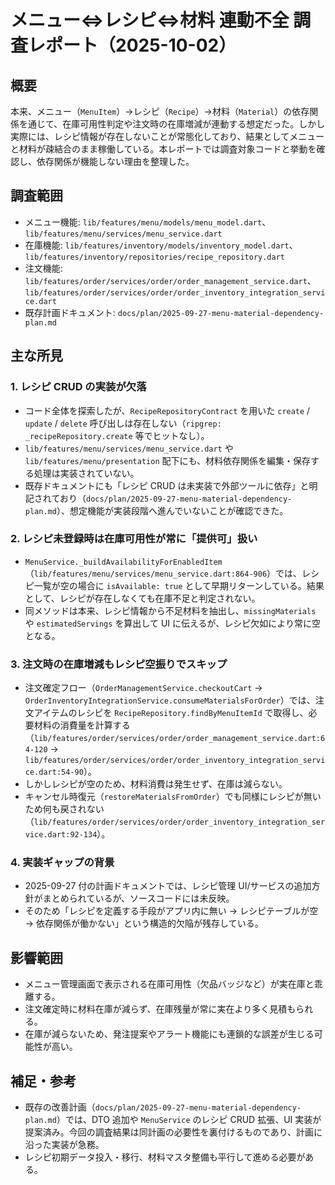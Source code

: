 # メニュー⇔レシピ⇔材料 連動不全 調査レポート（2025-10-02）

## 概要
本来、メニュー（`MenuItem`）→レシピ（`Recipe`）→材料（`Material`）の依存関係を通じて、在庫可用性判定や注文時の在庫増減が連動する想定だった。しかし実際には、レシピ情報が存在しないことが常態化しており、結果としてメニューと材料が疎結合のまま稼働している。本レポートでは調査対象コードと挙動を確認し、依存関係が機能しない理由を整理した。

## 調査範囲
- メニュー機能: `lib/features/menu/models/menu_model.dart`、`lib/features/menu/services/menu_service.dart`
- 在庫機能: `lib/features/inventory/models/inventory_model.dart`、`lib/features/inventory/repositories/recipe_repository.dart`
- 注文機能: `lib/features/order/services/order/order_management_service.dart`、`lib/features/order/services/order/order_inventory_integration_service.dart`
- 既存計画ドキュメント: `docs/plan/2025-09-27-menu-material-dependency-plan.md`

## 主な所見

### 1. レシピ CRUD の実装が欠落
- コード全体を探索したが、`RecipeRepositoryContract` を用いた `create` / `update` / `delete` 呼び出しは存在しない（`ripgrep: _recipeRepository.create` 等でヒットなし）。
- `lib/features/menu/services/menu_service.dart` や `lib/features/menu/presentation` 配下にも、材料依存関係を編集・保存する処理は実装されていない。
- 既存ドキュメントにも「レシピ CRUD は未実装で外部ツールに依存」と明記されており（`docs/plan/2025-09-27-menu-material-dependency-plan.md`）、想定機能が実装段階へ進んでいないことが確認できた。

### 2. レシピ未登録時は在庫可用性が常に「提供可」扱い
- `MenuService._buildAvailabilityForEnabledItem`（`lib/features/menu/services/menu_service.dart:864-906`）では、レシピ一覧が空の場合に `isAvailable: true` として早期リターンしている。結果として、レシピが存在しなくても在庫不足と判定されない。
- 同メソッドは本来、レシピ情報から不足材料を抽出し、`missingMaterials` や `estimatedServings` を算出して UI に伝えるが、レシピ欠如により常に空となる。

### 3. 注文時の在庫増減もレシピ空振りでスキップ
- 注文確定フロー（`OrderManagementService.checkoutCart` → `OrderInventoryIntegrationService.consumeMaterialsForOrder`）では、注文アイテムのレシピを `RecipeRepository.findByMenuItemId` で取得し、必要材料の消費量を計算する（`lib/features/order/services/order/order_management_service.dart:64-120` → `lib/features/order/services/order/order_inventory_integration_service.dart:54-90`）。
- しかしレシピが空のため、材料消費は発生せず、在庫は減らない。
- キャンセル時復元（`restoreMaterialsFromOrder`）でも同様にレシピが無いため何も戻されない（`lib/features/order/services/order/order_inventory_integration_service.dart:92-134`）。

### 4. 実装ギャップの背景
- 2025-09-27 付の計画ドキュメントでは、レシピ管理 UI/サービスの追加方針がまとめられているが、ソースコードには未反映。
- そのため「レシピを定義する手段がアプリ内に無い → レシピテーブルが空 → 依存関係が働かない」という構造的欠陥が残存している。

## 影響範囲
- メニュー管理画面で表示される在庫可用性（欠品バッジなど）が実在庫と乖離する。
- 注文確定時に材料在庫が減らず、在庫残量が常に実在より多く見積もられる。
- 在庫が減らないため、発注提案やアラート機能にも連鎖的な誤差が生じる可能性が高い。

## 補足・参考
- 既存の改善計画（`docs/plan/2025-09-27-menu-material-dependency-plan.md`）では、DTO 追加や `MenuService` のレシピ CRUD 拡張、UI 実装が提案済み。今回の調査結果は同計画の必要性を裏付けるものであり、計画に沿った実装が急務。
- レシピ初期データ投入・移行、材料マスタ整備も平行して進める必要がある。
